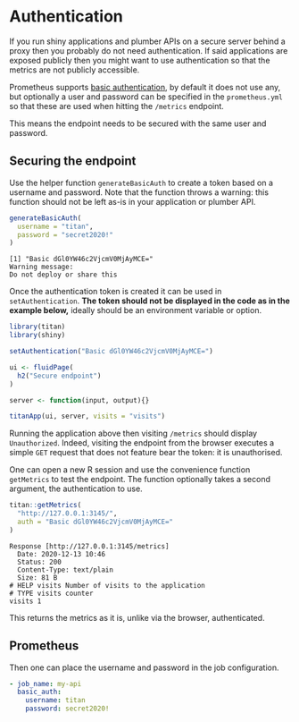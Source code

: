 # Authentication

If you run shiny applications and plumber APIs on a secure server behind a proxy then you probably do not need authentication. If said applications are exposed  publicly then you might want to use authentication so that the metrics are not publicly accessible.

Prometheus supports [basic authentication](https://developer.mozilla.org/en-US/docs/Web/HTTP/Authentication), by default it does not use any, but optionally a user and password can be specified in the `prometheus.yml` so that these are used when hitting the `/metrics` endpoint.

This means the endpoint needs to be secured with the same user and password.

## Securing the endpoint

Use the helper function `generateBasicAuth` to create a token based on a username and password. Note that the function throws a warning: this function should not be left as-is in your application or plumber API.

```r
generateBasicAuth(
  username = "titan",
  password = "secret2020!"
) 
```

```
[1] "Basic dGl0YW46c2VjcmV0MjAyMCE="
Warning message:
Do not deploy or share this 
```

Once the authentication token is created it can be used in `setAuthentication`. __The token should not be displayed in the code as in the example below,__ ideally should be an environment variable or option.

```r
library(titan)
library(shiny)

setAuthentication("Basic dGl0YW46c2VjcmV0MjAyMCE=")

ui <- fluidPage(
  h2("Secure endpoint")
)

server <- function(input, output){}

titanApp(ui, server, visits = "visits")
```

Running the application above then visiting `/metrics` should display `Unauthorized`. Indeed, visiting the endpoint from the browser executes a simple `GET` request that does not feature bear the token: it is unauthorised.

One can open a new R session and use the convenience function `getMetrics` to test the endpoint. The function optionally takes a second argument, the authentication to use.

```r
titan::getMetrics(
  "http://127.0.0.1:3145/", 
  auth = "Basic dGl0YW46c2VjcmV0MjAyMCE="
)
```

```
Response [http://127.0.0.1:3145/metrics]
  Date: 2020-12-13 10:46
  Status: 200
  Content-Type: text/plain
  Size: 81 B
# HELP visits Number of visits to the application
# TYPE visits counter
visits 1
```

This returns the metrics as it is, unlike via the browser, authenticated.

## Prometheus

Then one can place the username and password in the job configuration.

```yml
- job_name: my-api
  basic_auth:
    username: titan
    password: secret2020!
```
